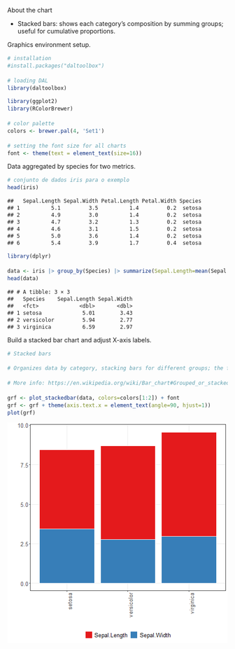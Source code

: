 About the chart
- Stacked bars: shows each category’s composition by summing groups; useful for cumulative proportions.

Graphics environment setup.

``` r
# installation 
#install.packages("daltoolbox")

# loading DAL
library(daltoolbox) 
```


``` r
library(ggplot2)
library(RColorBrewer)

# color palette
colors <- brewer.pal(4, 'Set1')

# setting the font size for all charts
font <- theme(text = element_text(size=16))
```

Data aggregated by species for two metrics.

``` r
# conjunto de dados iris para o exemplo
head(iris)
```

```
##   Sepal.Length Sepal.Width Petal.Length Petal.Width Species
## 1          5.1         3.5          1.4         0.2  setosa
## 2          4.9         3.0          1.4         0.2  setosa
## 3          4.7         3.2          1.3         0.2  setosa
## 4          4.6         3.1          1.5         0.2  setosa
## 5          5.0         3.6          1.4         0.2  setosa
## 6          5.4         3.9          1.7         0.4  setosa
```


``` r
library(dplyr)

data <- iris |> group_by(Species) |> summarize(Sepal.Length=mean(Sepal.Length), Sepal.Width=mean(Sepal.Width))
head(data)
```

```
## # A tibble: 3 × 3
##   Species    Sepal.Length Sepal.Width
##   <fct>             <dbl>       <dbl>
## 1 setosa             5.01        3.43
## 2 versicolor         5.94        2.77
## 3 virginica          6.59        2.97
```

Build a stacked bar chart and adjust X-axis labels.

``` r
# Stacked bars

# Organizes data by category, stacking bars for different groups; the final height shows the combined total.

# More info: https://en.wikipedia.org/wiki/Bar_chart#Grouped_or_stacked

grf <- plot_stackedbar(data, colors=colors[1:2]) + font
grf <- grf + theme(axis.text.x = element_text(angle=90, hjust=1))
plot(grf)
```

![plot of chunk unnamed-chunk-5](fig/grf_stacked_bar/unnamed-chunk-5-1.png)
